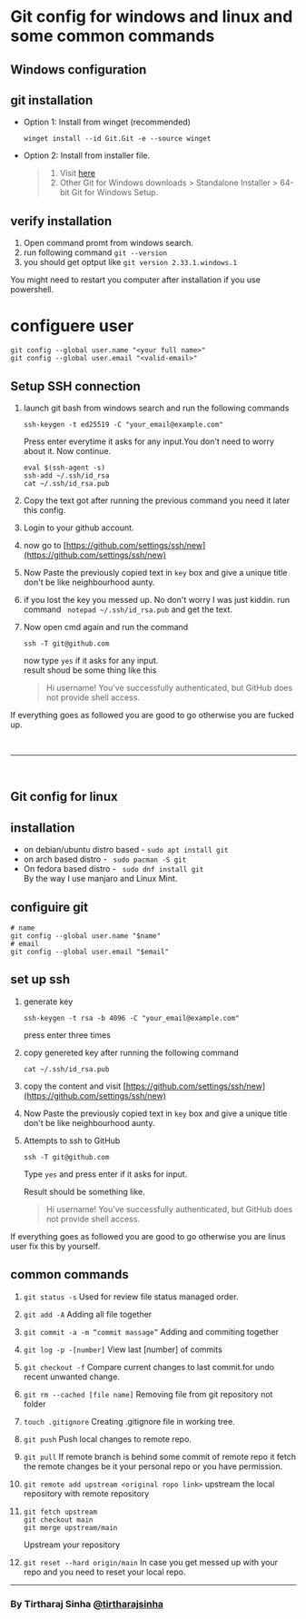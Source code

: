 # Git config for windows and linux and some common commands

## Windows configuration

## git installation

- Option 1: Install from winget (recommended)

  ```
  winget install --id Git.Git -e --source winget
  ```

- Option 2: Install from installer file.
  > 1. Visit [here](https://git-scm.com/download/win)
  > 2. Other Git for Windows downloads > Standalone Installer > 64-bit Git for Windows Setup.

## verify installation

1. Open command promt from windows search.
2. run following command `git --version`
3. you should get optput like `git version 2.33.1.windows.1`

You might need to restart you computer after installation if you use powershell.

# configuere user

```
git config --global user.name "<your full name>"
git config --global user.email "<valid-email>"
```

## Setup SSH connection

1. launch git bash from windows search and run the following commands
   ```
   ssh-keygen -t ed25519 -C "your_email@example.com"
   ```
   Press enter everytime it asks for any input.You don't need to worry about it.
   Now continue.
   ```
   eval $(ssh-agent -s)
   ssh-add ~/.ssh/id_rsa
   cat ~/.ssh/id_rsa.pub
   ```
2. Copy the text got after running the previous command you need it later this config.
3. Login to your github account.
4. now go to [https://github.com/settings/ssh/new](https://github.com/settings/ssh/new)
5. Now Paste the previously copied text in `key` box and give a unique title don't be like neighbourhood aunty.
6. if you lost the key you messed up.
   No don't worry I was just kiddin. run command ` notepad ~/.ssh/id_rsa.pub` and get the text.

7. Now open cmd again and run the command

   ```
   ssh -T git@github.com
   ```

   now type `yes` if it asks for any input. <br>
   result shoud be some thing like this

   > Hi username! You've successfully authenticated, but GitHub does not provide shell access.

If everything goes as followed you are good to go otherwise you are fucked up.

<br><hr><br>

## Git config for linux

## installation

- on debian/ubuntu distro based - `sudo apt install git`
- on arch based distro - ` sudo pacman -S git`
- On fedora based distro - ` sudo dnf install git`
  <br>By the way I use manjaro and Linux Mint.

## configuire git

```
# name
git config --global user.name "$name"
# email
git config --global user.email "$email"
```

## set up ssh

1. generate key

   ```
   ssh-keygen -t rsa -b 4096 -C "your_email@example.com"
   ```

   press enter three times

2. copy genereted key after running the following command

   ```
   cat ~/.ssh/id_rsa.pub
   ```

3. copy the content and visit [https://github.com/settings/ssh/new](https://github.com/settings/ssh/new)

4. Now Paste the previously copied text in `key` box and give a unique title don't be like neighbourhood aunty.

5. Attempts to ssh to GitHub

   ```
   ssh -T git@github.com
   ```

   Type `yes` and press enter if it asks for input.

   Result should be something like.

   > Hi username! You've successfully authenticated, but GitHub does not
   > provide shell access.

If everything goes as followed you are good to go otherwise you are linus user fix this by yourself.

## common commands

1. `git status -s`
   Used for review file status managed order.
2. `git add -A`
   Adding all file together
3. `git commit -a -m “commit massage”`
   Adding and commiting together
4. `git log -p -[number]`
   View last [number] of commits
5. `git checkout -f`
   Compare current changes to last commit.for undo recent unwanted change.
6. `git rm --cached [file name]`
   Removing file from git repository not folder
7. `touch .gitignore`
   Creating .gitignore file in working tree.
8. `git push`
   Push local changes to remote repo.

9. `git pull`
   If remote branch is behind some commit of remote repo it fetch the remote changes be it your personal repo or you have permission.

10. `git remote add upstream <original ropo link>`
    upstream the local repository with remote repository

11. ```
    git fetch upstream
    git checkout main
    git merge upstream/main
    ```
    Upstream your repository
12. `git reset --hard origin/main` In case you get messed up with your repo and you need to reset your local repo.

<hr>

### By Tirtharaj Sinha [@tirtharajsinha](https://github.com/tirtharajsinha)
